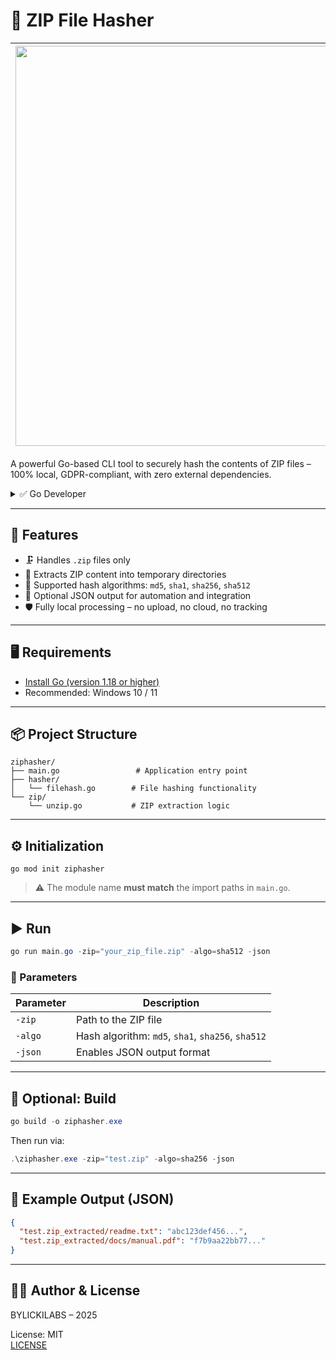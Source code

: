 # 🔐 ZIP File Hasher

|<img width="1280" height="640" alt="logo" src="https://github.com/user-attachments/assets/1cea97c3-c965-49ec-af0c-fa880643aeff" />|
|---|

A powerful Go-based CLI tool to securely hash the contents of ZIP files – 100% local, GDPR-compliant, with zero external dependencies.

<details>
  <summary>✅ Go Developer</summary>

| ![certificate_of_completion_go](https://github.com/user-attachments/assets/b8eca14b-a2fe-4419-abf0-a7d110a07dd2) |
|---|

</details>

---

## 🚀 Features

- 🗜️ Handles `.zip` files only
- 📁 Extracts ZIP content into temporary directories
- 🔐 Supported hash algorithms: `md5`, `sha1`, `sha256`, `sha512`
- 🧾 Optional JSON output for automation and integration
- 🛡️ Fully local processing – no upload, no cloud, no tracking

---

## 🖥️ Requirements

- [Install Go (version 1.18 or higher)](https://go.dev/dl/)
- Recommended: Windows 10 / 11

---

## 📦 Project Structure

```plaintext
ziphasher/
├── main.go                 # Application entry point
├── hasher/
│   └── filehash.go        # File hashing functionality
└── zip/
    └── unzip.go           # ZIP extraction logic
```

---

## ⚙️ Initialization

```yarn
go mod init ziphasher
```

> ⚠️ The module name **must match** the import paths in `main.go`.

---

## ▶️ Run

```powershell
go run main.go -zip="your_zip_file.zip" -algo=sha512 -json
```

### 🔧 Parameters

| Parameter | Description |
|-----------|-------------|
| `-zip`    | Path to the ZIP file |
| `-algo`   | Hash algorithm: `md5`, `sha1`, `sha256`, `sha512` |
| `-json`   | Enables JSON output format |

---

## 🔨 Optional: Build

```powershell
go build -o ziphasher.exe
```

Then run via:

```powershell
.\ziphasher.exe -zip="test.zip" -algo=sha256 -json
```

---

## 📑 Example Output (JSON)

```json
{
  "test.zip_extracted/readme.txt": "abc123def456...",
  "test.zip_extracted/docs/manual.pdf": "f7b9aa22bb77..."
}
```

---

## 👨‍💻 Author & License

BYLICKILABS – 2025  

License: MIT  
[LICENSE](LICENSE)
